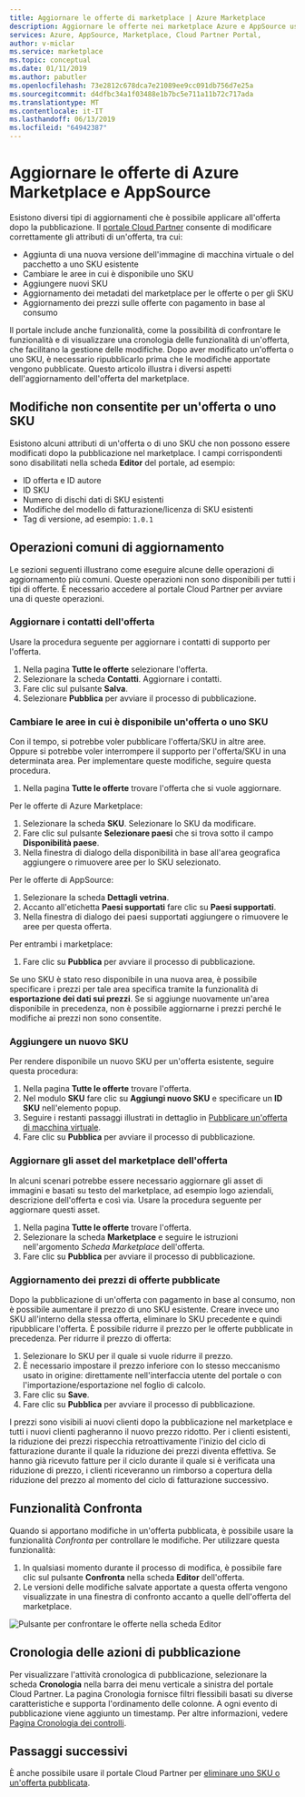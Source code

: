 ```yaml
---
title: Aggiornare le offerte di marketplace | Azure Marketplace
description: Aggiornare le offerte nei marketplace Azure e AppSource usando il portale Cloud Partner
services: Azure, AppSource, Marketplace, Cloud Partner Portal,
author: v-miclar
ms.service: marketplace
ms.topic: conceptual
ms.date: 01/11/2019
ms.author: pabutler
ms.openlocfilehash: 73e2812c678dca7e21089ee9cc091db756d7e25a
ms.sourcegitcommit: d4dfbc34a1f03488e1b7bc5e711a11b72c717ada
ms.translationtype: MT
ms.contentlocale: it-IT
ms.lasthandoff: 06/13/2019
ms.locfileid: "64942387"
---
```

# <a name="update-azure-marketplace-and-appsource-offers"></a>Aggiornare le offerte di Azure Marketplace e AppSource

Esistono diversi tipi di aggiornamenti che è possibile applicare all'offerta dopo la pubblicazione.  Il [portale Cloud Partner](https://cloudpartner.azure.com/) consente di modificare correttamente gli attributi di un'offerta, tra cui:

-  Aggiunta di una nuova versione dell'immagine di macchina virtuale o del pacchetto a uno SKU esistente
-  Cambiare le aree in cui è disponibile uno SKU
-  Aggiungere nuovi SKU
-  Aggiornamento dei metadati del marketplace per le offerte o per gli SKU 
-  Aggiornamento dei prezzi sulle offerte con pagamento in base al consumo

Il portale include anche funzionalità, come la possibilità di confrontare le funzionalità e di visualizzare una cronologia delle funzionalità di un'offerta, che facilitano la gestione delle modifiche.  Dopo aver modificato un'offerta o uno SKU, è necessario ripubblicarlo prima che le modifiche apportate vengono pubblicate.  Questo articolo illustra i diversi aspetti dell'aggiornamento dell'offerta del marketplace.

## <a name="unpermitted-changes-to-an-offersku"></a>Modifiche non consentite per un'offerta o uno SKU

Esistono alcuni attributi di un'offerta o di uno SKU che non possono essere modificati dopo la pubblicazione nel marketplace.  I campi corrispondenti sono disabilitati nella scheda **Editor** del portale, ad esempio:  

- ID offerta e ID autore
- ID SKU 
- Numero di dischi dati di SKU esistenti
- Modifiche del modello di fatturazione/licenza di SKU esistenti
- Tag di versione, ad esempio: `1.0.1`


## <a name="common-update-operations"></a>Operazioni comuni di aggiornamento

Le sezioni seguenti illustrano come eseguire alcune delle operazioni di aggiornamento più comuni.  Queste operazioni non sono disponibili per tutti i tipi di offerte.  È necessario accedere al portale Cloud Partner per avviare una di queste operazioni.


### <a name="update-offer-contacts"></a>Aggiornare i contatti dell'offerta

Usare la procedura seguente per aggiornare i contatti di supporto per l'offerta.
1. Nella pagina **Tutte le offerte** selezionare l'offerta.
2. Selezionare la scheda **Contatti**. Aggiornare i contatti.
3. Fare clic sul pulsante **Salva**.
4. Selezionare **Pubblica** per avviare il processo di pubblicazione.


### <a name="change-regions-an-offer-or-sku-is-available-in"></a>Cambiare le aree in cui è disponibile un'offerta o uno SKU

Con il tempo, si potrebbe voler pubblicare l'offerta/SKU in altre aree.
Oppure si potrebbe voler interrompere il supporto per l'offerta/SKU in una determinata area.
Per implementare queste modifiche, seguire questa procedura.

1. Nella pagina **Tutte le offerte** trovare l'offerta che si vuole aggiornare.

Per le offerte di Azure Marketplace:

1. Selezionare la scheda **SKU**.  Selezionare lo SKU da modificare.
1. Fare clic sul pulsante **Selezionare paesi** che si trova sotto il campo **Disponibilità paese**.
1. Nella finestra di dialogo della disponibilità in base all'area geografica aggiungere o rimuovere aree per lo SKU selezionato.

Per le offerte di AppSource:

1. Selezionare la scheda **Dettagli vetrina**.
1. Accanto all'etichetta **Paesi supportati** fare clic su **Paesi supportati**. 
1. Nella finestra di dialogo dei paesi supportati aggiungere o rimuovere le aree per questa offerta.

Per entrambi i marketplace:

1. Fare clic su **Pubblica** per avviare il processo di pubblicazione. 

Se uno SKU è stato reso disponibile in una nuova area, è possibile specificare i prezzi per tale area specifica tramite la funzionalità di **esportazione dei dati sui prezzi**. Se si aggiunge nuovamente un'area disponibile in precedenza, non è possibile aggiornarne i prezzi perché le modifiche ai prezzi non sono consentite.


### <a name="add-a-new-sku"></a>Aggiungere un nuovo SKU 

Per rendere disponibile un nuovo SKU per un'offerta esistente, seguire questa procedura:

1. Nella pagina **Tutte le offerte** trovare l'offerta.
3. Nel modulo **SKU** fare clic su **Aggiungi nuovo SKU** e specificare un **ID SKU** nell'elemento popup.
4. Seguire i restanti passaggi illustrati in dettaglio in [Pubblicare un'offerta di macchina virtuale](../virtual-machine/cpp-publish-offer.md).
5. Fare clic su **Pubblica** per avviare il processo di pubblicazione.


### <a name="update-offer-marketplace-assets"></a>Aggiornare gli asset del marketplace dell'offerta

In alcuni scenari potrebbe essere necessario aggiornare gli asset di immagini e basati su testo del marketplace, ad esempio logo aziendali, descrizione dell'offerta e così via. Usare la procedura seguente per aggiornare questi asset.

1. Nella pagina **Tutte le offerte** trovare l'offerta. 
2. Selezionare la scheda **Marketplace** e seguire le istruzioni nell'argomento *Scheda Marketplace* dell'offerta.
3. Fare clic su **Pubblica** per avviare il processo di pubblicazione.


### <a name="update-pricing-on-published-offers"></a>Aggiornamento dei prezzi di offerte pubblicate

Dopo la pubblicazione di un'offerta con pagamento in base al consumo, non è possibile aumentare il prezzo di uno SKU esistente.  Creare invece uno SKU all'interno della stessa offerta, eliminare lo SKU precedente e quindi ripubblicare l'offerta. È possibile ridurre il prezzo per le offerte pubblicate in precedenza. Per ridurre il prezzo di offerta:

1. Selezionare lo SKU per il quale si vuole ridurre il prezzo.
2. È necessario impostare il prezzo inferiore con lo stesso meccanismo usato in origine: direttamente nell'interfaccia utente del portale o con l'importazione/esportazione nel foglio di calcolo.
3. Fare clic su **Save**.
4. Fare clic su **Pubblica** per avviare il processo di pubblicazione.

I prezzi sono visibili ai nuovi clienti dopo la pubblicazione nel marketplace e tutti i nuovi clienti pagheranno il nuovo prezzo ridotto.  Per i clienti esistenti, la riduzione dei prezzi rispecchia retroattivamente l'inizio del ciclo di fatturazione durante il quale la riduzione dei prezzi diventa effettiva.  Se hanno già ricevuto fatture per il ciclo durante il quale si è verificata una riduzione di prezzo, i clienti riceveranno un rimborso a copertura della riduzione del prezzo al momento del ciclo di fatturazione successivo.


## <a name="compare-feature"></a>Funzionalità Confronta

Quando si apportano modifiche in un'offerta pubblicata, è possibile usare la funzionalità *Confronta* per controllare le modifiche. Per utilizzare questa funzionalità:

1. In qualsiasi momento durante il processo di modifica, è possibile fare clic sul pulsante **Confronta** nella scheda **Editor** dell'offerta.
2. Le versioni delle modifiche salvate apportate a questa offerta vengono visualizzate in una finestra di confronto accanto a quelle dell'offerta del marketplace. 

![Pulsante per confrontare le offerte nella scheda Editor](./media/offer-compare-button.png)


## <a name="history-of-publishing-actions"></a>Cronologia delle azioni di pubblicazione

Per visualizzare l'attività cronologica di pubblicazione, selezionare la scheda **Cronologia** nella barra dei menu verticale a sinistra del portale Cloud Partner.  La pagina Cronologia fornisce filtri flessibili basati su diverse caratteristiche e supporta l'ordinamento delle colonne.  A ogni evento di pubblicazione viene aggiunto un timestamp.  Per altre informazioni, vedere [Pagina Cronologia dei controlli](../portal-tour/cpp-history-page.md).


## <a name="next-steps"></a>Passaggi successivi

È anche possibile usare il portale Cloud Partner per [eliminare uno SKU o un'offerta pubblicata](./cpp-delete-offer.md).
